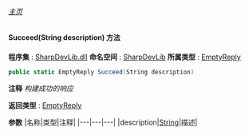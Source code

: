 ###### [主页](./Index.md "主页")
#### Succeed(String description) 方法
**程序集** : [SharpDevLib.dll](./SharpDevLib.assembly.md "SharpDevLib.dll")
**命名空间** : [SharpDevLib](./SharpDevLib.namespace.md "SharpDevLib")
**所属类型** : [EmptyReply](./SharpDevLib.EmptyReply.md "EmptyReply")
``` csharp
public static EmptyReply Succeed(String description)
```
**注释**
*构建成功的响应*

**返回类型** : [EmptyReply](./SharpDevLib.EmptyReply.md "EmptyReply")

**参数**
|名称|类型|注释|
|---|---|---|
|description|[String](https://learn.microsoft.com/en-us/dotnet/api/system.string "String")|描述|


